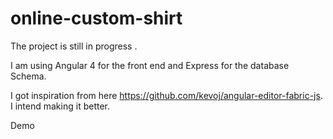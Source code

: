 # online-custom-shirt

The project is still in progress .

I am using Angular 4 for the front end and Express for the database Schema.

I got inspiration from here https://github.com/kevoj/angular-editor-fabric-js. I intend making it better.

Demo
